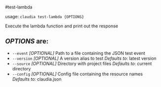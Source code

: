 #test-lambda

usage: `claudia test-lambda {OPTIONS}`

Execute the lambda function and print out the response

## _OPTIONS_ are:

*  `--event` _[OPTIONAL]_ Path to a file containing the JSON test event
*  `--version` _[OPTIONAL]_ A version alias to test
  _Defaults to_: latest version
*  `--source` _[OPTIONAL]_ Directory with project files
  _Defaults to_: current directory
*  `--config` _[OPTIONAL]_ Config file containing the resource names
  _Defaults to_: claudia.json
